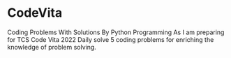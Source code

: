 # CodeVita
Coding Problems With Solutions By Python Programming
As I am preparing for TCS Code Vita 2022
Daily solve 5 coding problems for enriching the knowledge of problem solving.
